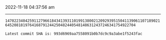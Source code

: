2022-11-18 04:37:56 am

---

`147022340425911279661843413931101991380021209293951504113906110718902164520818197641687912442504824405481486312437246341754922704`

`Latest commit SHA is: 993d6969aa7558091b0b7dc9c9a3abe1f5243fac `
